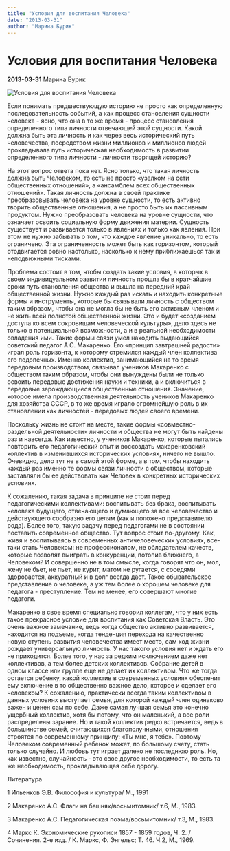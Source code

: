 ```yaml
---
title: "Условия для воспитания Человека"
date: "2013-03-31"
author: "Марина Бурик"
---
```


# Условия для воспитания Человека

**2013-03-31** Марина Бурик

![Условия для воспитания Человека](http://antmakarenko.narod.ru/images/foto/gor/rtl5.jpg)

Если понимать предшествующую историю не просто как определенную последовательность событий, а как процесс становления сущности человека - ясно, что она в то же время - процесс становления определенного типа личности отвечающей этой сущности. Какой должна быть эта личность и как через весь исторический путь человечества, посредством жизни миллионов и миллионов людей прокладывала путь историческая необходимость в развитии определенного типа личности - личности творящей историю?

На этот вопрос ответа пока нет. Ясно только, что такая личность должна быть Человеком, то есть не просто «узелком на сети общественных отношений», а «ансамблем всех общественных отношений». Такая личность должна в своей практике преобразовывать человека на уровне сущности, то есть активно творить общественные отношения, а не просто быть их пассивным продуктом. Нужно преобразовать человека на уровне сущности, что означает освоить социальную форму движения материи. Сущность существует и развивается только в явлениях и только как явления. При этом не нужно забывать о том, что каждое явление уникально, то есть ограничено. Эта ограниченность может быть как горизонтом, который отодвигается ровно настолько, насколько к нему приближаешься так и неподвижными тисками.

Проблема состоит в том, чтобы создать такие условия, в которых в своем индивидуальном развитии личность прошла бы в кратчайшие сроки путь становления общества и вышла на передний край общественной жизни. Нужно каждый раз искать и находить конкретные формы и инструменты, которые бы связывали личность с обществом таким образом, чтобы она не могла бы не быть его активным членом и не жить всей полнотой общественной жизни. Это и будет «созданием доступа ко всем сокровищам человеческой культуры», дело здесь не только в потенциальной возможности, а и в реальной необходимости овладения ими. Такие формы связи умел находить выдающийся советский педагог А.С. Макаренко. Его «принцип завтрашней радости» играл роль горизонта, к которому стремился каждый член коллектива его подопечных. Именно коллектив, занимающийся на то время передовым производством, связывал учеников Макаренко с обществом таким образом, чтобы они вынуждены были не только освоить передовые достижения науки и техники, а и включиться в передовые зарождающиеся общественные отношения. Значение, которое имела производственная деятельность учеников Макаренко для хозяйства СССР, в то же время играло огромнейшую роль в их становлении как личностей - передовых людей своего времени.

Поскольку жизнь не стоит на месте, такие формы «совместно-раздельной деятельности» личности и общества не могут быть найдены раз и навсегда. Как известно, у учеников Макаренко, которые пытались повторить его педагогический опыт и воссоздать макаренковский коллектив в изменившихся исторических условиях, ничего не вышло. Очевидно, дело тут не в самой этой форме, а в том, чтобы находить каждый раз именно те формы связи личности с обществом, которые заставляли бы ее действовать как Человек в конкретных исторических условиях.

К сожалению, такая задача в принципе не стоит перед педагогическими коллективами: воспитывать без брака, воспитывать человека будущего, отвечающего и думающего за все человечество и действующего сообразно его целям (как и положено представителю рода). Более того, такую задачу перед педагогами не в состоянии поставить современное общество. Тут вопрос стоит по-другому. Как, живя и воспитываясь в современных античеловеческих условиях, все-таки стать Человеком: не профессионалом, не обладателем качеств, которые позволят выиграть в конкуренции, потопив ближнего, а Человеком? И совершенно не в том смысле, когда говорят что он, мол, жену не бьет, не пьет, не курит, матом не ругается, с соседями здоровается, аккуратный и в долг всегда даст. Такое обывательское представление о человеке, а уж тем более о хорошем человеке для педагога - преступление. Тем не менее, его совершают многие педагоги.

Макаренко в свое время специально говорил коллегам, что у них есть такое прекрасное условие для воспитания как Советская Власть. Это очень важное замечание, ведь когда общество активно развивается, находится на подъеме, когда тенденция перехода на качественно новую ступень развития человечества имеет место, сам ход жизни рождает универсальную личность. У нас такого условия нет и ждать его не приходится. Более того, у нас за редким исключением даже нет коллективов, а тем более детских коллективов. Собрание детей в одном классе или группе еще не делает их коллективом. Что же тогда остается ребенку, какой коллектив в современных условиях обеспечит ему включение в то общественно важное дело, которое и сделает его человеком? К сожалению, практически всегда таким коллективом в данных условиях выступает семья, для которой каждый член одинаково важен и ценен сам по себе. Даже самая лучшая семья это конечно ущербный коллектив, хотя бы потому, что он маленький, а все роли распределены заранее. Но и такой коллектив редко встречается, ведь в большинстве семей, считающихся благополучными, отношения строятся по современному принципу: «Ты мне, я тебе». Поэтому Человеком современный ребенок может, по большому счету, стать только случайно. И любовь тут играет далеко не последнюю роль. Но, как известно, случайность - это свое другое необходимости, то есть та же необходимость, прокладывающая себе дорогу.

Литература

1 Ильенков Э.В. Философия и культура/ М., 1991

2 Макаренко А.С. Флаги на башнях/восьмитомник/ т.6, М., 1983.

3 Макаренко А.С. Педагогическая поэма/восьмитомник/ т.3, М., 1983.

4 Маркс К. Экономические рукописи 1857 - 1859 годов, Ч. 2. / Сочинения. 2-е изд. / К. Маркс, Ф. Энгельс; Т. 46. Ч.2, М., 1969.